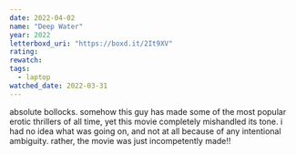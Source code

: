 ```yaml
---
date: 2022-04-02
name: "Deep Water"
year: 2022
letterboxd_uri: "https://boxd.it/2It9XV"
rating: 
rewatch: 
tags:
  - laptop
watched_date: 2022-03-31
---
```


absolute bollocks. somehow this guy has made some of the most popular erotic thrillers of all time, yet this movie completely mishandled its tone. i had no idea what was going on, and not at all because of any intentional ambiguity. rather, the movie was just incompetently made!!

